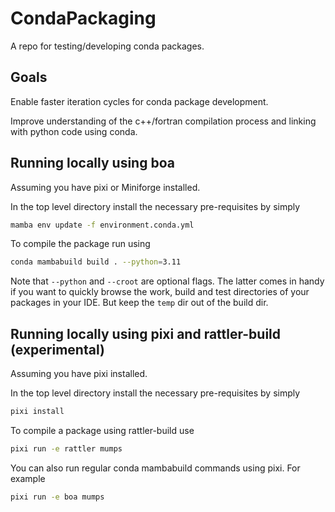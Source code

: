 # CondaPackaging

A repo for testing/developing conda packages.

## Goals
Enable faster iteration cycles for conda package development. 

Improve understanding of the c++/fortran compilation process and linking with python code using conda.

## Running locally using boa

Assuming you have pixi or Miniforge installed.

In the top level directory install the necessary pre-requisites by simply

```bash
mamba env update -f environment.conda.yml
```

To compile the package run using

```bash
conda mambabuild build . --python=3.11
```

Note that `--python` and `--croot` are optional flags. The latter comes in handy if you want to quickly browse the
work, build and test directories of your packages in your IDE. But keep the `temp` dir out of the build dir. 

## Running locally using pixi and rattler-build (experimental)

Assuming you have pixi installed.

In the top level directory install the necessary pre-requisites by simply

```bash
pixi install
```

To compile a package using rattler-build  use

```bash
pixi run -e rattler mumps
``` 

You can also run regular conda mambabuild commands using pixi. For example

```bash
pixi run -e boa mumps
```
